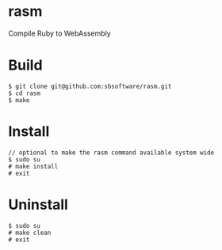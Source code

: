 # rasm
Compile Ruby to WebAssembly

# Build
    $ git clone git@github.com:sbsoftware/rasm.git
    $ cd rasm
    $ make

# Install
    // optional to make the rasm command available system wide
    $ sudo su
    # make install
    # exit

# Uninstall
    $ sudo su
    # make clean
    # exit
